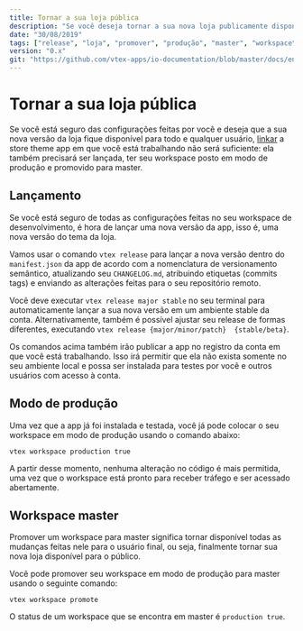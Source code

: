 ```yaml
---
title: Tornar a sua loja pública
description: "Se você deseja tornar a sua nova loja publicamente disponível, linká-la não será suficiente. Aprenda nesta recipe o passo a passo para fazer com que as suas novas configurações finalmente sejam disponibilizadas ao usuário final."
date: "30/08/2019"
tags: ["release", "loja", "promover", "produção", "master", "workspace", "pública", "disponível", "usuário-final"]
version: "0.x"
git: "https://github.com/vtex-apps/io-documentation/blob/master/docs/en/Recipes/store/abTest.md"
---
```


# Tornar a sua loja pública
 
Se você está seguro das configurações feitas por você e deseja que a sua nova versão da loja fique disponível para todo e qualquer usuário, [linkar]() a store theme app em que você está trabalhando não será suficiente: ela também precisará ser lançada, ter seu workspace posto em modo de produção e promovido para master.
 
## Lançamento
 
Se você está seguro de todas as configurações feitas no seu workspace de desenvolvimento, é hora de lançar uma nova versão da app, isso é, uma nova versão do tema da loja.
 
Vamos usar o comando `vtex release` para lançar a nova versão dentro do `manifest.json`  da app de acordo com a nomenclatura de versionamento semântico, atualizando seu `CHANGELOG.md`, atribuindo etiquetas (commits tags) e enviando as alterações feitas para o seu repositório remoto.
 
Você deve executar `vtex release major stable` no seu terminal para automaticamente lançar a sua nova versão em um ambiente stable da conta. Alternativamente, também é possível ajustar seu release de formas diferentes, executando `vtex release {major/minor/patch}  {stable/beta}`.
 
Os comandos acima também irão publicar a app no registro da conta em que você está trabalhando. Isso irá permitir que ela não exista somente no seu ambiente local e possa ser instalada para testes por você e outros usuários com acesso à conta.
 
## Modo de produção
 
Uma vez que a app já foi instalada e testada, você já pode colocar o seu workspace em modo de produção usando o comando abaixo:
 
`vtex workspace production true`
 
A partir desse momento, nenhuma alteração no código é mais permitida, uma vez que o workspace está pronto para receber tráfego e ser acessado abertamente.
 
## Workspace master
 
Promover um workspace para master significa tornar disponível todas as mudanças feitas nele para o usuário final, ou seja, finalmente tornar sua nova loja disponível para o público.
 
Você pode promover seu workspace em modo de produção para master usando o seguinte comando:
 
`vtex workspace promote`
 
<div class="alert alert-info">
O status de um workspace que se encontra em master é <code>production true</code>.
</div>

